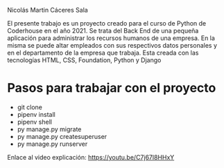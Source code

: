 Nicolás Martin Cáceres Sala

El presente trabajo es un proyecto creado para el curso de Python de Coderhouse en el año 2021. Se trata del Back End de una pequeña aplicación para administrar los recursos humanos de una empresa. En la misma se puede altar empleados con sus respectivos datos personales y en el departamento de la empresa que trabaja. Esta creada con las tecnologías HTML, CSS, Foundation, Python y Django

# Pasos para trabajar con el proyecto
* git clone 
* pipenv install 
* pipenv shell
* py manage.py migrate
* py manage.py createsuperuser
* py manage.py runserver
 
Enlace al video explicación:
https://youtu.be/C7j67l8HHxY